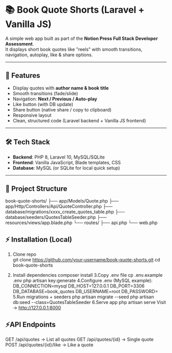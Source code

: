 # 📚 Book Quote Shorts (Laravel + Vanilla JS)

A simple web app built as part of the **Notion Press Full Stack Developer Assessment**.  
It displays short book quotes like "reels" with smooth transitions, navigation, autoplay, like & share options.

---

## 🚀 Features

- Display quotes with **author name & book title**
- Smooth transitions (fade/slide)
- Navigation: **Next / Previous / Auto-play**
- Like button (with DB update)
- Share button (native share / copy to clipboard)
- Responsive layout
- Clean, structured code (Laravel backend + Vanilla JS frontend)

---

## 🛠️ Tech Stack

- **Backend**: PHP 8, Laravel 10, MySQL/SQLite
- **Frontend**: Vanilla JavaScript, Blade templates, CSS
- **Database**: MySQL (or SQLite for local quick setup)

---

## 📂 Project Structure
book-quote-shorts/
├── app/Models/Quote.php
├── app/Http/Controllers/Api/QuoteController.php
├── database/migrations/xxxx_create_quotes_table.php
├── database/seeders/QuotesTableSeeder.php
├── resources/views/app.blade.php
└── routes/
├── api.php
└── web.php

## ⚡ Installation (Local)

1. Clone repo  
   git clone https://github.com/your-username/book-quote-shorts.git
   cd book-quote-shorts

2. Install dependencies
   composer install
3.Copy .env file
    cp .env.example .env
    php artisan key:generate
4.Configure .env (MySQL example):
    DB_CONNECTION=mysql
    DB_HOST=127.0.0.1
    DB_PORT=3306
    DB_DATABASE=book_quotes
    DB_USERNAME=root
    DB_PASSWORD=
5.Run migrations + seeders
    php artisan migrate --seed
    php artisan db:seed --class=QuotesTableSeeder
6.Serve app
    php artisan serve
    Visit → http://127.0.0.1:8000
   
## ⚡API Endpoints
GET /api/quotes → List all quotes
GET /api/quotes/{id} → Single quote
POST /api/quotes/{id}/like → Like a quote


